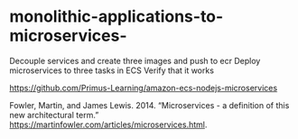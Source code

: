 # monolithic-applications-to-microservices-
Decouple services and create three images and push to ecr Deploy microservices to three tasks in ECS Verify that it works

https://github.com/Primus-Learning/amazon-ecs-nodejs-microservices

Fowler, Martin, and James Lewis. 2014. “Microservices - a definition of this new architectural term.” 
https://martinfowler.com/articles/microservices.html.
